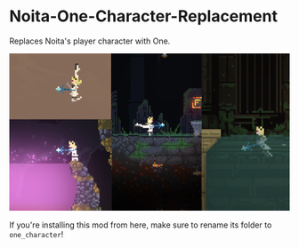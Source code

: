 # Noita-One-Character-Replacement
 Replaces Noita's player character with One.
 
 ![preview](https://raw.githubusercontent.com/a-One-Fan/Noita-One-Character-Replacement/one/workshop_preview_image.png)

 If you're installing this mod from here, make sure to rename its folder to `one_character`!
